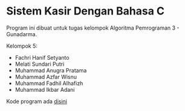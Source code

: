 # Sistem Kasir Dengan Bahasa C
Program ini dibuat untuk tugas kelompok Algoritma Pemrograman 3 - Gunadarma.

Kelompok 5:
- Fachri Hanif Setyanto
- Melati Sundari Putri
- Muhammad Anugra Pratama
- Muhammad Azfar Wisnu
- Muhammad Fadhil Alhafizh
- Muhammad Ikbar Adani

Kode program ada [disini](kasir.c)